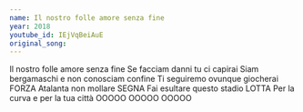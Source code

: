 ```yaml
---
name: Il nostro folle amore senza fine
year: 2018
youtube_id: IEjVqBeiAuE
original_song:
---
```


Il nostro folle amore senza fine
Se facciam danni tu ci capirai
Siam bergamaschi e non conosciam confine
Ti seguiremo ovunque giocherai
FORZA Atalanta non mollare
SEGNA Fai esultare questo stadio
LOTTA Per la curva e per la tua città
OOOOO OOOOO OOOOO
